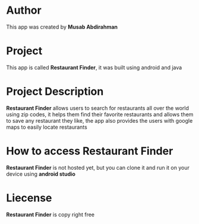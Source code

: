 # Author
This app was created by **Musab Abdirahman**

# Project
This app is called **Restaurant Finder**, it was built using android and java

# Project Description
**Restaurant Finder** allows users to search for restaurants all over the world using zip codes,
it helps them find their favorite restaurants and allows them to save any restaurant they like,
the app also provides the users with google maps to easily locate restaurants

# How to access Restaurant Finder
**Restaurant Finder** is not hosted yet, but you can clone it and run it on your device using **android studio**

# Liecense
**Restaurant Finder** is copy right free
